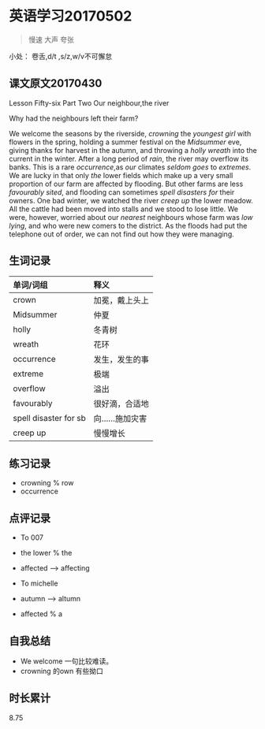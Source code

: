 # 英语学习20170502

> 慢速 大声 夸张

小处： 卷舌,d/t ,s/z,w/v不可懈怠

## 课文原文20170430

Lesson Fifty-six   Part Two   Our neighbour,the river

Why had the neighbours left their farm?

We welcome the seasons by the riverside, _crowning_ the _youngest girl_ with flowers in the spring, holding a summer festival on the _Midsummer_ eve, giving thanks for harvest in the autumn, and throwing a _holly wreath_ into the current in the winter.
After a long period of _rain_, the river may overflow its banks.
This is a rare _occurrence_,as _our_ climates _seldom_ _goes_ to _extremes_.
We are lucky in that only _the_ lower fields which make up a very small proportion of our farm are affected by flooding.
But other farms are less _favourably_ _sited_, and flooding can sometimes _spell disasters for_ their owners.
One bad winter, we watched the river _creep up_ the lower meadow.
All the cattle had been moved into stalls and we stood to lose little.
We were, however, worried about our _nearest_ neighbours whose farm was _low lying_, and who were new comers to the district.
As the floods had put the telephone out of order, we can not find out how they were managing.


## 生词记录
| 单词/词组 | 释义  |
| :-----| :------|
| crown | 加冕，戴上头上|
| Midsummer | 仲夏 |
| holly | 冬青树 |
| wreath | 花环 |
| occurrence | 发生，发生的事|
| extreme | 极端 |
| overflow | 溢出 |
| favourably | 很好滴，合适地 |
| spell disaster for sb | 向……施加灾害|
| creep up | 慢慢增长 |

## 练习记录
* crowning % row
* occurrence 

## 点评记录
* To 007
 * the lower % the 
 * affected --> affecting 

* To michelle 
 * autumn  --> altumn
 * affected % a
  
## 自我总结
* We welcome 一句比较难读。
* crowning 的own 有些拗口 

## 时长累计
8.75
